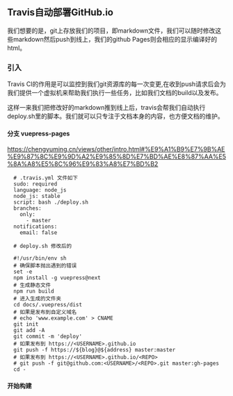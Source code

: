 ## Travis自动部署GitHub.io

我们想要的是，git上存放我们的项目，即markdown文件，我们可以随时修改这些markdown然后push到线上，我们的github Pages则会相应的显示编译好的html。

### 引入
Travis CI的作用是可以监控到我们git资源库的每一次变更,在收到push请求后会为我们提供一个虚拟机来帮助我们执行一些任务，比如我们文档的build以及发布。   

这样一来我们把修改好的markdown推到线上后，travis会帮我们自动执行deploy.sh里的脚本。我们就可以只专注于文档本身的内容，也方便文档的维护。

#### 分支  vuepress-pages


https://chengyuming.cn/views/other/intro.html#%E9%A1%B9%E7%9B%AE%E9%87%8C%E9%9D%A2%E9%85%8D%E7%BD%AE%E8%87%AA%E5%8A%A8%E5%8C%96%E9%83%A8%E7%BD%B2



``` 
  # .travis.yml 文件如下
  sudo: required
  language: node_js
  node_js: stable
  script: bash ./deploy.sh
  branches:
    only:
      - master
  notifications:
    email: false

  # deploy.sh 修改后的

  #!/usr/bin/env sh
  # 确保脚本抛出遇到的错误
  set -e
  npm install -g vuepress@next
  # 生成静态文件
  npm run build
  # 进入生成的文件夹
  cd docs/.vuepress/dist
  # 如果是发布到自定义域名
  # echo 'www.example.com' > CNAME
  git init
  git add -A
  git commit -m 'deploy'
  # 如果发布到 https://<USERNAME>.github.io
  git push -f https://${blog}@${address} master:master
  # 如果发布到 https://<USERNAME>.github.io/<REPO>
  # git push -f git@github.com:<USERNAME>/<REPO>.git master:gh-pages
  cd -
```

#### 开始构建